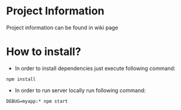 # Project Information
Project information can be found in wiki page

# How to install?

- In order to install dependencies just execute following command:

```
npm install
```

- In order to run server locally run following command:
```
DEBUG=myapp:* npm start
```
